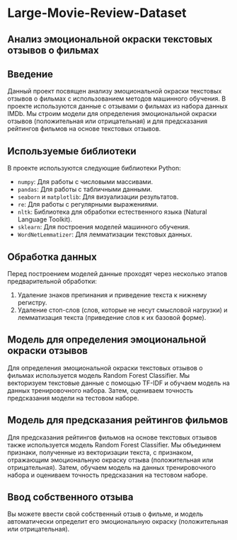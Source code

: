 # Large-Movie-Review-Dataset

## Анализ эмоциональной окраски текстовых отзывов о фильмах

## Введение

Данный проект посвящен анализу эмоциональной окраски текстовых отзывов о фильмах с использованием методов машинного обучения. В проекте используются данные с отзывами о фильмах из набора данных IMDb. Мы строим модели для определения эмоциональной окраски отзывов (положительная или отрицательная) и для предсказания рейтингов фильмов на основе текстовых отзывов.

## Используемые библиотеки

В проекте используются следующие библиотеки Python:
- `numpy`: Для работы с числовыми массивами.
- `pandas`: Для работы с табличными данными.
- `seaborn` и `matplotlib`: Для визуализации результатов.
- `re`: Для работы с регулярными выражениями.
- `nltk`: Библиотека для обработки естественного языка (Natural Language Toolkit).
- `sklearn`: Для построения моделей машинного обучения.
- `WordNetLemmatizer`: Для лемматизации текстовых данных.

## Обработка данных

Перед построением моделей данные проходят через несколько этапов предварительной обработки:
1. Удаление знаков препинания и приведение текста к нижнему регистру.
2. Удаление стоп-слов (слов, которые не несут смысловой нагрузки) и лемматизация текста (приведение слов к их базовой форме).

## Модель для определения эмоциональной окраски отзывов

Для определения эмоциональной окраски текстовых отзывов о фильмах используется модель Random Forest Classifier. Мы векторизуем текстовые данные с помощью TF-IDF и обучаем модель на данных тренировочного набора. Затем, оцениваем точность предсказания модели на тестовом наборе.

## Модель для предсказания рейтингов фильмов

Для предсказания рейтингов фильмов на основе текстовых отзывов также используется модель Random Forest Classifier. Мы объединяем признаки, полученные из векторизации текста, с признаком, отражающим эмоциональную окраску отзыва (положительная или отрицательная). Затем, обучаем модель на данных тренировочного набора и оцениваем точность предсказания на тестовом наборе.

## Ввод собственного отзыва

Вы можете ввести свой собственный отзыв о фильме, и модель автоматически определит его эмоциональную окраску (положительная или отрицательная).
